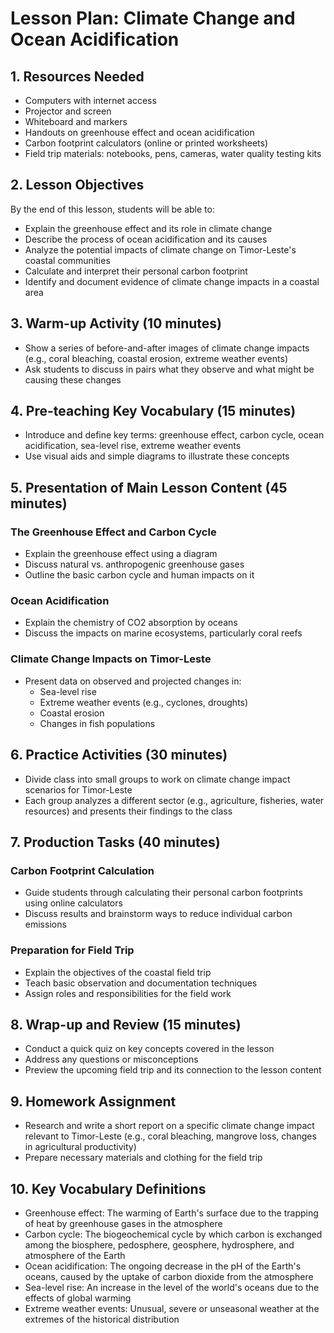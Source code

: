 # Lesson Plan: Climate Change and Ocean Acidification

## 1. Resources Needed

- Computers with internet access
- Projector and screen
- Whiteboard and markers
- Handouts on greenhouse effect and ocean acidification
- Carbon footprint calculators (online or printed worksheets)
- Field trip materials: notebooks, pens, cameras, water quality testing kits

## 2. Lesson Objectives

By the end of this lesson, students will be able to:
- Explain the greenhouse effect and its role in climate change
- Describe the process of ocean acidification and its causes
- Analyze the potential impacts of climate change on Timor-Leste's coastal communities
- Calculate and interpret their personal carbon footprint
- Identify and document evidence of climate change impacts in a coastal area

## 3. Warm-up Activity (10 minutes)

- Show a series of before-and-after images of climate change impacts (e.g., coral bleaching, coastal erosion, extreme weather events)
- Ask students to discuss in pairs what they observe and what might be causing these changes

## 4. Pre-teaching Key Vocabulary (15 minutes)

- Introduce and define key terms: greenhouse effect, carbon cycle, ocean acidification, sea-level rise, extreme weather events
- Use visual aids and simple diagrams to illustrate these concepts

## 5. Presentation of Main Lesson Content (45 minutes)

### The Greenhouse Effect and Carbon Cycle
- Explain the greenhouse effect using a diagram
- Discuss natural vs. anthropogenic greenhouse gases
- Outline the basic carbon cycle and human impacts on it

### Ocean Acidification
- Explain the chemistry of CO2 absorption by oceans
- Discuss the impacts on marine ecosystems, particularly coral reefs

### Climate Change Impacts on Timor-Leste
- Present data on observed and projected changes in:
  - Sea-level rise
  - Extreme weather events (e.g., cyclones, droughts)
  - Coastal erosion
  - Changes in fish populations

## 6. Practice Activities (30 minutes)

- Divide class into small groups to work on climate change impact scenarios for Timor-Leste
- Each group analyzes a different sector (e.g., agriculture, fisheries, water resources) and presents their findings to the class

## 7. Production Tasks (40 minutes)

### Carbon Footprint Calculation
- Guide students through calculating their personal carbon footprints using online calculators
- Discuss results and brainstorm ways to reduce individual carbon emissions

### Preparation for Field Trip
- Explain the objectives of the coastal field trip
- Teach basic observation and documentation techniques
- Assign roles and responsibilities for the field work

## 8. Wrap-up and Review (15 minutes)

- Conduct a quick quiz on key concepts covered in the lesson
- Address any questions or misconceptions
- Preview the upcoming field trip and its connection to the lesson content

## 9. Homework Assignment

- Research and write a short report on a specific climate change impact relevant to Timor-Leste (e.g., coral bleaching, mangrove loss, changes in agricultural productivity)
- Prepare necessary materials and clothing for the field trip

## 10. Key Vocabulary Definitions

- Greenhouse effect: The warming of Earth's surface due to the trapping of heat by greenhouse gases in the atmosphere
- Carbon cycle: The biogeochemical cycle by which carbon is exchanged among the biosphere, pedosphere, geosphere, hydrosphere, and atmosphere of the Earth
- Ocean acidification: The ongoing decrease in the pH of the Earth's oceans, caused by the uptake of carbon dioxide from the atmosphere
- Sea-level rise: An increase in the level of the world's oceans due to the effects of global warming
- Extreme weather events: Unusual, severe or unseasonal weather at the extremes of the historical distribution